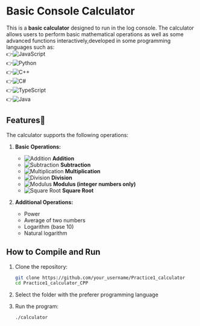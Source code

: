 # Basic Console Calculator

This is a **basic calculator** designed to run in the log console. The calculator allows users to perform basic mathematical operations as well as some advanced functions interactively,developed in some programming languages such as:<br>
   👉![JavaScript](https://img.shields.io/badge/JavaScript-F7DF1E?style=for-the-badge&logo=javascript&logoColor=black)<br>
   👉![Python](https://img.shields.io/badge/Python-3776AB?style=for-the-badge&logo=python&logoColor=white)<br>
   👉![C++](https://img.shields.io/badge/C++-00599C?style=for-the-badge&logo=c%2B%2B&logoColor=white)<br>
   👉![C#](https://img.shields.io/badge/C%23-239120?style=for-the-badge&logo=c-sharp&logoColor=white)<br>
   👉![TypeScript](https://img.shields.io/badge/TypeScript-007ACC?style=for-the-badge&logo=typescript&logoColor=white)<br>
   👉![Java](https://img.shields.io/badge/Java-007396?style=for-the-badge&logo=java&logoColor=white)<br>
   
## **Features**🚩

The calculator supports the following operations:

1. **Basic Operations:**
   - ![Addition](https://img.icons8.com/color/48/000000/plus-math.png) **Addition**
   - ![Subtraction](https://img.icons8.com/color/48/000000/minus-math.png) **Subtraction**
   - ![Multiplication](https://img.icons8.com/color/48/000000/multiply.png) **Multiplication**
   - ![Division](https://img.icons8.com/color/48/000000/divide.png) **Division**
   - ![Modulus](https://img.icons8.com/color/48/000000/percentage.png) **Modulus (integer numbers only)** 
   - ![Square Root](https://img.icons8.com/color/48/000000/square-root.png) **Square Root**


2. **Additional Operations:**
   - Power
   - Average of two numbers
   - Logarithm (base 10)
   - Natural logarithm


## **How to Compile and Run**

1. Clone the repository:
   ```bash
   git clone https://github.com/your_username/Practice1_calculator
   cd Practice1_calculator_CPP
2. Select the folder with the preferer programming language
   
4. Run the program:
   ```bash
   ./calculator
